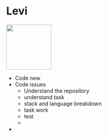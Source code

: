 # Levi

<img src="https://github.com/0xJoichiro/Levi/assets/119509722/5f0893a2-1d75-467c-be3c-78ccfe5db4b9" width="120" height="120">


- Code new
- Code issues
    - Understand the repository
    - understand task
    - stack and language breakdown
    - task work
    - test
    - 
-
